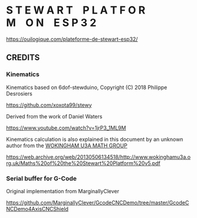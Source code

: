 
# S T E W A R T    P L A T F O R M    O N    E S P 3 2

<https://ouilogique.com/plateforme-de-stewart-esp32/>

## CREDITS

### Kinematics

Kinematics based on 6dof-stewduino, Copyright (C) 2018  Philippe Desrosiers

https://github.com/xoxota99/stewy

Derived from the work of Daniel Waters

https://www.youtube.com/watch?v=1jrP3_1ML9M

Kinematics calculation is also explained in this document by an unknown author from the [WOKINGHAM U3A MATH GROUP](http://www.wokinghamu3a.org.uk/groups/mathematics/)

https://web.archive.org/web/20130506134518/http://www.wokinghamu3a.org.uk/Maths%20of%20the%20Stewart%20Platform%20v5.pdf

### Serial buffer for G-Code

Original implementation from MarginallyClever

https://github.com/MarginallyClever/GcodeCNCDemo/tree/master/GcodeCNCDemo4AxisCNCShield
